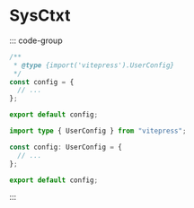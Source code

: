 # SysCtxt

::: code-group

```js [npm]
/**
 * @type {import('vitepress').UserConfig}
 */
const config = {
  // ...
};

export default config;
```

```ts [pnpm]
import type { UserConfig } from "vitepress";

const config: UserConfig = {
  // ...
};

export default config;
```

:::
